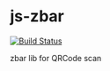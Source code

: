 # js-zbar

[![Build Status](https://travis-ci.org/josudoey/js-zbar-qr.svg?branch=master)](https://travis-ci.org/josudoey/js-zbar-qr)

zbar lib for QRCode scan

